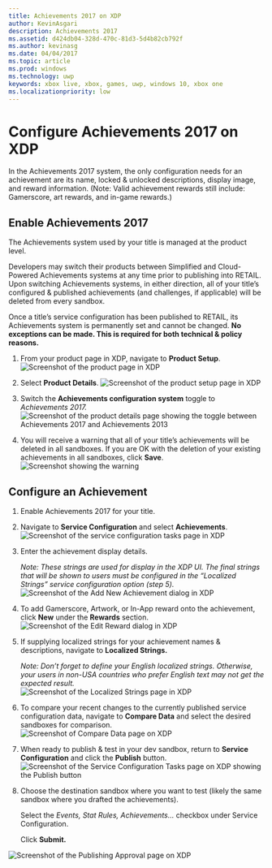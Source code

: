```yaml
---
title: Achievements 2017 on XDP
author: KevinAsgari
description: Achievements 2017
ms.assetid: d424db04-328d-470c-81d3-5d4b82cb792f
ms.author: kevinasg
ms.date: 04/04/2017
ms.topic: article
ms.prod: windows
ms.technology: uwp
keywords: xbox live, xbox, games, uwp, windows 10, xbox one
ms.localizationpriority: low
---
```


# Configure Achievements 2017 on XDP

In the Achievements 2017 system, the only configuration needs for an achievement are its name, locked & unlocked descriptions, display image, and reward information. (Note: Valid achievement rewards still include: Gamerscore, art rewards, and in-game rewards.)

<span id="_Enable_Simplified_Achievements" class="anchor"></span>

## Enable Achievements 2017

The Achievements system used by your title is managed at the product level.  

Developers may switch their products between Simplified and Cloud-Powered Achievements systems at any time prior to publishing into RETAIL. Upon switching Achievements systems, in either direction, all of your title’s configured & published achievements (and challenges, if applicable) will be deleted from every sandbox. 

Once a title’s service configuration has been published to RETAIL, its Achievements system is permanently set and cannot be changed. **No exceptions can be made. This is required for both technical & policy reasons.**

1.  From your product page in XDP, navigate to **Product Setup**.
![Screenshot of the product page in XDP](../../images/omega/simplified-achievements-1.png)

2.  Select **Product Details**.
![Screenshot of the product setup page in XDP](../../images/omega/simplified-achievements-2.png)

1.  Switch the **Achievements configuration system** toggle to *Achievements 2017.*
![Screenshot of the product details page showing the toggle between Achievements 2017 and Achievements 2013](../../images/omega/simplified-achievements-3.png)

1.  You will receive a warning that all of your title’s achievements will be deleted in all sandboxes. If you are OK with the deletion of your existing achievements in all sandboxes, click **Save**.
![Screenshot showing the warning](../../images/omega/simplified-achievements-4.png)

## Configure an Achievement

1.  Enable Achievements 2017 for your title.

2.  Navigate to **Service Configuration** and select **Achievements**.
![Screenshot of the service configuration tasks page in XDP](../../images/omega/simplified-achievements-5.png)

1.  Enter the achievement display details.

    *Note: These strings are used for display in the XDP UI. The final strings that will be shown to users must be configured in the “Localized Strings” service configuration option (step 5).*<br>
![Screenshot of the Add New Achievement dialog in XDP](../../images/omega/simplified-achievements-6.png)

1.  To add Gamerscore, Artwork, or In-App reward onto the achievement, click **New** under the **Rewards** section.
![Screenshot of the Edit Reward dialog in XDP](../../images/omega/simplified-achievements-7.png)

1.  If supplying localized strings for your achievement names & descriptions, navigate to **Localized Strings.**

    *Note: Don’t forget to define your English localized strings. Otherwise, your users in non-USA countries who prefer English text may not get the expected result.*<br>
![Screenshot of the Localized Strings page in XDP](../../images/omega/simplified-achievements-8.png)

1.  To compare your recent changes to the currently published service configuration data, navigate to **Compare Data** and select the desired sandboxes for comparison.
![Screenshot of Compare Data page on XDP](../../images/omega/simplified-achievements-9.png)

1.  When ready to publish & test in your dev sandbox, return to **Service Configuration** and click the **Publish** button.
![Screenshot of the Service Configuration Tasks page on XDP showing the Publish button](../../images/omega/simplified-achievements-10.png)

1.  Choose the destination sandbox where you want to test (likely the same sandbox where you drafted the achievements).

    Select the *Events, Stat Rules, Achievements…* checkbox under Service Configuration.

    Click **Submit.**

![Screenshot of the Publishing Approval page on XDP](../../images/omega/simplified-achievements-11.png)
